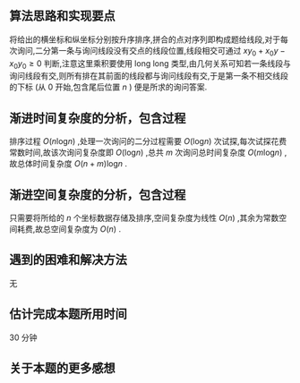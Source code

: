 ## 算法思路和实现要点
将给出的横坐标和纵坐标分别按升序排序,拼合的点对序列即构成题给线段,对于每次询问,二分第一条与询问线段没有交点的线段位置,线段相交可通过 $xy_{0}+x_{0}y-x_{0}y_{0}\ge 0$ 判断,注意这里乘积要使用 long long 类型,由几何关系可知若一条线段与询问线段有交,则所有排在其前面的线段都与询问线段有交,于是第一条不相交线段的下标 (从 0 开始,包含尾后位置 $n$ ) 便是所求的询问答案.
## 渐进时间复杂度的分析，包含过程
排序过程 $O(n\log_{}{n})$ ,处理一次询问的二分过程需要 $O(\log_{}{n})$ 次试探,每次试探花费常数时间,故该次询问复杂度即 $O(\log_{}{n})$ ,总共 $m$ 次询问总时间复杂度 $O(m\log_{}{n})$ ,故总体时间复杂度 $O(n+m)\log_{}{n}$ .
## 渐进空间复杂度的分析，包含过程
只需要将所给的 $n$ 个坐标数据存储及排序,空间复杂度为线性 $O(n)$ ,其余为常数空间耗费,故总空间复杂度为 $O(n)$ .
## 遇到的困难和解决方法
无
## 估计完成本题所用时间 
30 分钟
## 关于本题的更多感想
